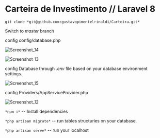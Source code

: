 # Carteira de Investimento // Laravel 8



```git clone *git@github.com:gustavopimentelrinaldi/Carteira.git*```

Switch to *master* branch

config config/database.php

![Screenshot_14](https://user-images.githubusercontent.com/26696651/128229481-795213c1-ac0b-46e8-827c-e884293255b1.png)

![Screenshot_13](https://user-images.githubusercontent.com/26696651/128229506-49aed1d4-8c80-4bf8-8495-ca507ca69ec6.png)


config Database through *.env* file based on your database environment settings.

![Screenshot_15](https://user-images.githubusercontent.com/26696651/128229648-c5c16e38-31a8-4593-9a93-f9229a46fe31.png)

config Providers/AppServiceProvider.php

![Screenshot_12](https://user-images.githubusercontent.com/26696651/128229529-5849756e-6ed9-4f49-a3d6-9ac889147550.png)

```*npm i*``` -- Install dependencies

```*php artisan migrate*``` -- run tables structuries on your database.

```*php artisan serve*``` -- run your localhost
